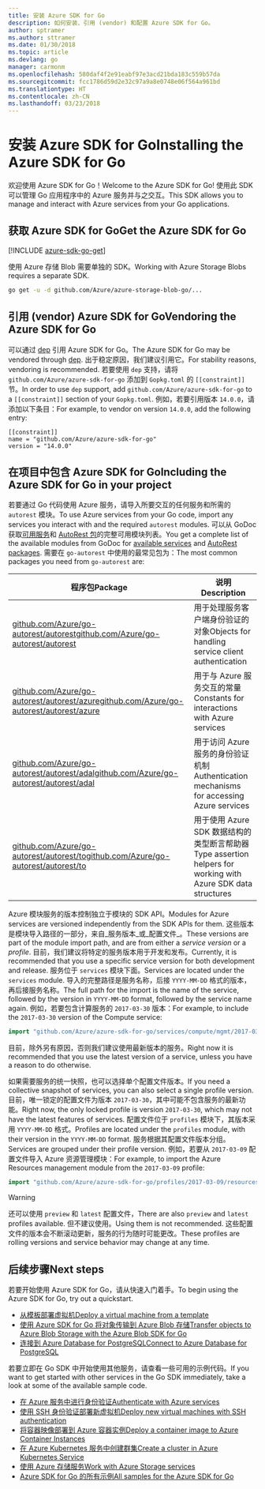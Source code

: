 ```yaml
---
title: 安装 Azure SDK for Go
description: 如何安装、引用 (vendor) 和配置 Azure SDK for Go。
author: sptramer
ms.author: sttramer
ms.date: 01/30/2018
ms.topic: article
ms.devlang: go
manager: carmonm
ms.openlocfilehash: 580daf4f2e91eabf97e3acd21bda183c559b57da
ms.sourcegitcommit: fcc1786d59d2e32c97a9a8e0748e06f564a961bd
ms.translationtype: HT
ms.contentlocale: zh-CN
ms.lasthandoff: 03/23/2018
---
```

# <a name="installing-the-azure-sdk-for-go"></a><span data-ttu-id="24a5b-103">安装 Azure SDK for Go</span><span class="sxs-lookup"><span data-stu-id="24a5b-103">Installing the Azure SDK for Go</span></span>

<span data-ttu-id="24a5b-104">欢迎使用 Azure SDK for Go！</span><span class="sxs-lookup"><span data-stu-id="24a5b-104">Welcome to the Azure SDK for Go!</span></span> <span data-ttu-id="24a5b-105">使用此 SDK 可以管理 Go 应用程序中的 Azure 服务并与之交互。</span><span class="sxs-lookup"><span data-stu-id="24a5b-105">This SDK allows you to manage and interact with Azure services from your Go applications.</span></span>

## <a name="get-the-azure-sdk-for-go"></a><span data-ttu-id="24a5b-106">获取 Azure SDK for Go</span><span class="sxs-lookup"><span data-stu-id="24a5b-106">Get the Azure SDK for Go</span></span>

[!INCLUDE [azure-sdk-go-get](includes/azure-sdk-go-get.md)]

<span data-ttu-id="24a5b-107">使用 Azure 存储 Blob 需要单独的 SDK。</span><span class="sxs-lookup"><span data-stu-id="24a5b-107">Working with Azure Storage Blobs requires a separate SDK.</span></span>

```bash
go get -u -d github.com/Azure/azure-storage-blob-go/...
```

## <a name="vendoring-the-azure-sdk-for-go"></a><span data-ttu-id="24a5b-108">引用 (vendor) Azure SDK for Go</span><span class="sxs-lookup"><span data-stu-id="24a5b-108">Vendoring the Azure SDK for Go</span></span>

<span data-ttu-id="24a5b-109">可以通过 [dep](https://github.com/golang/dep) 引用 Azure SDK for Go。</span><span class="sxs-lookup"><span data-stu-id="24a5b-109">The Azure SDK for Go may be vendored through [dep](https://github.com/golang/dep).</span></span> <span data-ttu-id="24a5b-110">出于稳定原因，我们建议引用它。</span><span class="sxs-lookup"><span data-stu-id="24a5b-110">For stability reasons, vendoring is recommended.</span></span> <span data-ttu-id="24a5b-111">若要使用 `dep` 支持，请将 `github.com/Azure/azure-sdk-for-go` 添加到 `Gopkg.toml` 的 `[[constraint]]` 节。</span><span class="sxs-lookup"><span data-stu-id="24a5b-111">In order to use `dep` support, add `github.com/Azure/azure-sdk-for-go` to a `[[constraint]]` section of your `Gopkg.toml`.</span></span> <span data-ttu-id="24a5b-112">例如，若要引用版本 `14.0.0`，请添加以下条目：</span><span class="sxs-lookup"><span data-stu-id="24a5b-112">For example, to vendor on version `14.0.0`, add the following entry:</span></span>

```
[[constraint]]
name = "github.com/Azure/azure-sdk-for-go"
version = "14.0.0"
```

## <a name="including-the-azure-sdk-for-go-in-your-project"></a><span data-ttu-id="24a5b-113">在项目中包含 Azure SDK for Go</span><span class="sxs-lookup"><span data-stu-id="24a5b-113">Including the Azure SDK for Go in your project</span></span>

<span data-ttu-id="24a5b-114">若要通过 Go 代码使用 Azure 服务，请导入所要交互的任何服务和所需的 `autorest` 模块。</span><span class="sxs-lookup"><span data-stu-id="24a5b-114">To use Azure services from your Go code, import any services you interact with and the required `autorest` modules.</span></span>
<span data-ttu-id="24a5b-115">可以从 GoDoc 获取[可用服务](https://godoc.org/github.com/Azure/azure-sdk-for-go)和 [AutoRest 包](https://godoc.org/github.com/Azure/go-autorest)的完整可用模块列表。</span><span class="sxs-lookup"><span data-stu-id="24a5b-115">You get a complete list of the available modules from GoDoc for [available services](https://godoc.org/github.com/Azure/azure-sdk-for-go) and [AutoRest packages](https://godoc.org/github.com/Azure/go-autorest).</span></span> <span data-ttu-id="24a5b-116">需要在 `go-autorest` 中使用的最常见包为：</span><span class="sxs-lookup"><span data-stu-id="24a5b-116">The most common packages you need from `go-autorest` are:</span></span>

| <span data-ttu-id="24a5b-117">程序包</span><span class="sxs-lookup"><span data-stu-id="24a5b-117">Package</span></span> | <span data-ttu-id="24a5b-118">说明</span><span class="sxs-lookup"><span data-stu-id="24a5b-118">Description</span></span> |
|---------|-------------|
| <span data-ttu-id="24a5b-119">[github.com/Azure/go-autorest/autorest][autorest]</span><span class="sxs-lookup"><span data-stu-id="24a5b-119">[github.com/Azure/go-autorest/autorest][autorest]</span></span> | <span data-ttu-id="24a5b-120">用于处理服务客户端身份验证的对象</span><span class="sxs-lookup"><span data-stu-id="24a5b-120">Objects for handling service client authentication</span></span> |
| <span data-ttu-id="24a5b-121">[github.com/Azure/go-autorest/autorest/azure][autorest/azure]</span><span class="sxs-lookup"><span data-stu-id="24a5b-121">[github.com/Azure/go-autorest/autorest/azure][autorest/azure]</span></span> | <span data-ttu-id="24a5b-122">用于与 Azure 服务交互的常量</span><span class="sxs-lookup"><span data-stu-id="24a5b-122">Constants for interactions with Azure services</span></span> |
| <span data-ttu-id="24a5b-123">[github.com/Azure/go-autorest/autorest/adal][autorest/adal]</span><span class="sxs-lookup"><span data-stu-id="24a5b-123">[github.com/Azure/go-autorest/autorest/adal][autorest/adal]</span></span> | <span data-ttu-id="24a5b-124">用于访问 Azure 服务的身份验证机制</span><span class="sxs-lookup"><span data-stu-id="24a5b-124">Authentication mechanisms for accessing Azure services</span></span> |
| <span data-ttu-id="24a5b-125">[github.com/Azure/go-autorest/autorest/to][autorest/to]</span><span class="sxs-lookup"><span data-stu-id="24a5b-125">[github.com/Azure/go-autorest/autorest/to][autorest/to]</span></span> | <span data-ttu-id="24a5b-126">用于使用 Azure SDK 数据结构的类型断言帮助器</span><span class="sxs-lookup"><span data-stu-id="24a5b-126">Type assertion helpers for working with Azure SDK data structures</span></span> |

[autorest]: https://godoc.org/github.com/Azure/go-autorest/autorest
[autorest/azure]: https://godoc.org/github.com/Azure/go-autorest/autorest/azure
[autorest/adal]: https://godoc.org/github.com/Azure/go-autorest/autorest/adal
[autorest/to]: https://godoc.org/github.com/Azure/go-autorest/autorest/to

<span data-ttu-id="24a5b-127">Azure 模块服务的版本控制独立于模块的 SDK API。</span><span class="sxs-lookup"><span data-stu-id="24a5b-127">Modules for Azure services are versioned independently from the SDK APIs for them.</span></span> <span data-ttu-id="24a5b-128">这些版本是模块导入路径的一部分，来自_服务版本_或_配置文件_。</span><span class="sxs-lookup"><span data-stu-id="24a5b-128">These versions are part of the module import path, and are from either a _service version_ or a _profile_.</span></span> <span data-ttu-id="24a5b-129">目前，我们建议将特定的服务版本用于开发和发布。</span><span class="sxs-lookup"><span data-stu-id="24a5b-129">Currently, it is recommended that you use a specific service version for both development and release.</span></span> <span data-ttu-id="24a5b-130">服务位于 `services` 模块下面。</span><span class="sxs-lookup"><span data-stu-id="24a5b-130">Services are located under the `services` module.</span></span> <span data-ttu-id="24a5b-131">导入的完整路径是服务名称，后接 `YYYY-MM-DD` 格式的版本，再后接服务名称。</span><span class="sxs-lookup"><span data-stu-id="24a5b-131">The full path for the import is the name of the service, followed by the version in `YYYY-MM-DD` format, followed by the service name again.</span></span> <span data-ttu-id="24a5b-132">例如，若要包含计算服务的 `2017-03-30` 版本：</span><span class="sxs-lookup"><span data-stu-id="24a5b-132">For example, to include the `2017-03-30` version of the Compute service:</span></span>

```go
import "github.com/Azure/azure-sdk-for-go/services/compute/mgmt/2017-03-30/compute"
```

<span data-ttu-id="24a5b-133">目前，除外另有原因，否则我们建议使用最新版本的服务。</span><span class="sxs-lookup"><span data-stu-id="24a5b-133">Right now it is recommended that you use the latest version of a service, unless you have a reason to do otherwise.</span></span>

<span data-ttu-id="24a5b-134">如果需要服务的统一快照，也可以选择单个配置文件版本。</span><span class="sxs-lookup"><span data-stu-id="24a5b-134">If you need a collective snapshot of services, you can also select a single profile version.</span></span> <span data-ttu-id="24a5b-135">目前，唯一锁定的配置文件为版本 `2017-03-30`，其中可能不包含服务的最新功能。</span><span class="sxs-lookup"><span data-stu-id="24a5b-135">Right now, the only locked profile is version `2017-03-30`, which may not have the latest features of services.</span></span> <span data-ttu-id="24a5b-136">配置文件位于 `profiles` 模块下，其版本采用 `YYYY-MM-DD` 格式。</span><span class="sxs-lookup"><span data-stu-id="24a5b-136">Profiles are located under the `profiles` module, with their version in the `YYYY-MM-DD` format.</span></span> <span data-ttu-id="24a5b-137">服务根据其配置文件版本分组。</span><span class="sxs-lookup"><span data-stu-id="24a5b-137">Services are grouped under their profile version.</span></span> <span data-ttu-id="24a5b-138">例如，若要从 `2017-03-09` 配置文件导入 Azure 资源管理模块：</span><span class="sxs-lookup"><span data-stu-id="24a5b-138">For example, to import the Azure Resources management module from the `2017-03-09` profile:</span></span>

```go
import "github.com/Azure/azure-sdk-for-go/profiles/2017-03-09/resources/mgmt/resources"
```

> [!WARNING]
> <span data-ttu-id="24a5b-139">还可以使用 `preview` 和 `latest` 配置文件，</span><span class="sxs-lookup"><span data-stu-id="24a5b-139">There are also `preview` and `latest` profiles available.</span></span> <span data-ttu-id="24a5b-140">但不建议使用。</span><span class="sxs-lookup"><span data-stu-id="24a5b-140">Using them is not recommended.</span></span> <span data-ttu-id="24a5b-141">这些配置文件的版本会不断滚动更新，服务的行为随时可能更改。</span><span class="sxs-lookup"><span data-stu-id="24a5b-141">These profiles are rolling versions and service behavior may change at any time.</span></span>

## <a name="next-steps"></a><span data-ttu-id="24a5b-142">后续步骤</span><span class="sxs-lookup"><span data-stu-id="24a5b-142">Next steps</span></span>

<span data-ttu-id="24a5b-143">若要开始使用 Azure SDK for Go，请从快速入门着手。</span><span class="sxs-lookup"><span data-stu-id="24a5b-143">To begin using the Azure SDK for Go, try out a quickstart.</span></span>

* [<span data-ttu-id="24a5b-144">从模板部署虚拟机</span><span class="sxs-lookup"><span data-stu-id="24a5b-144">Deploy a virtual machine from a template</span></span>](azure-sdk-go-qs-vm.md)
* [<span data-ttu-id="24a5b-145">使用 Azure SDK for Go 将对象传输到 Azure Blob 存储</span><span class="sxs-lookup"><span data-stu-id="24a5b-145">Transfer objects to Azure Blob Storage with the Azure Blob SDK for Go</span></span>](/azure/storage/blobs/storage-quickstart-blobs-go?toc=%2fgo%2fazure%2ftoc.json)
* [<span data-ttu-id="24a5b-146">连接到 Azure Database for PostgreSQL</span><span class="sxs-lookup"><span data-stu-id="24a5b-146">Connect to Azure Database for PostgreSQL</span></span>](/azure/postgresql/connect-go?toc=%2fgo%2fazure%2ftoc.json)

<span data-ttu-id="24a5b-147">若要立即在 Go SDK 中开始使用其他服务，请查看一些可用的示例代码。</span><span class="sxs-lookup"><span data-stu-id="24a5b-147">If you want to get started with other services in the Go SDK immediately, take a look at some of the available sample code.</span></span>

* [<span data-ttu-id="24a5b-148">在 Azure 服务中进行身份验证</span><span class="sxs-lookup"><span data-stu-id="24a5b-148">Authenticate with Azure services</span></span>](https://github.com/Azure-Samples/azure-sdk-for-go-samples/tree/master/iam)
* [<span data-ttu-id="24a5b-149">使用 SSH 身份验证部署新虚拟机</span><span class="sxs-lookup"><span data-stu-id="24a5b-149">Deploy new virtual machines with SSH authentication</span></span>](https://github.com/Azure-Samples/azure-sdk-for-go-samples/tree/master/compute)
* [<span data-ttu-id="24a5b-150">将容器映像部署到 Azure 容器实例</span><span class="sxs-lookup"><span data-stu-id="24a5b-150">Deploy a container image to Azure Container Instances</span></span>](https://github.com/Azure-Samples/azure-sdk-for-go-samples/tree/master/containerinstance)
* [<span data-ttu-id="24a5b-151">在 Azure Kubernetes 服务中创建群集</span><span class="sxs-lookup"><span data-stu-id="24a5b-151">Create a cluster in Azure Kubernetes Service</span></span>](https://github.com/Azure-Samples/azure-sdk-for-go-samples/tree/master/containerservice)
* [<span data-ttu-id="24a5b-152">使用 Azure 存储服务</span><span class="sxs-lookup"><span data-stu-id="24a5b-152">Work with Azure Storage services</span></span>](https://github.com/Azure-Samples/azure-sdk-for-go-samples/tree/master/storage)
* [<span data-ttu-id="24a5b-153">Azure SDK for Go 的所有示例</span><span class="sxs-lookup"><span data-stu-id="24a5b-153">All samples for the Azure SDK for Go</span></span>](https://github.com/azure-samples/azure-sdk-for-go-samples)
